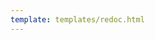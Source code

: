 ```yaml
---
template: templates/redoc.html
---
```


<redoc spec-url="{{base_path}}/apis/organization-apis/restapis/user-management.yaml"></redoc>
